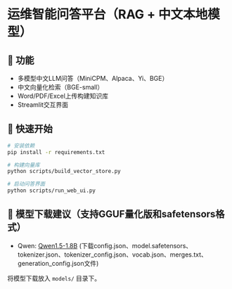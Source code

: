 # 运维智能问答平台（RAG + 中文本地模型）

## 🧠 功能
- 多模型中文LLM问答（MiniCPM、Alpaca、Yi、BGE）
- 中文向量化检索（BGE-small）
- Word/PDF/Excel上传构建知识库
- Streamlit交互界面

## 🚀 快速开始
```bash
# 安装依赖
pip install -r requirements.txt

# 构建向量库
python scripts/build_vector_store.py

# 启动问答界面
python scripts/run_web_ui.py
```

## 📂 模型下载建议（支持GGUF量化版和safetensors格式）
- Qwen: [Qwen1.5-1.8B](https://huggingface.co/Qwen/Qwen1.5-1.8B/tree/main) (下载config.json、model.safetensors、tokenizer.json、tokenizer_config.json、vocab.json、merges.txt、generation_config.json文件)

将模型下载放入 `models/` 目录下。